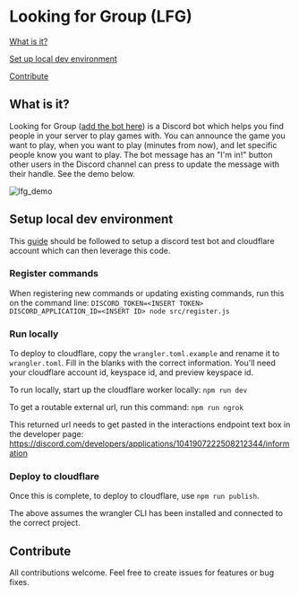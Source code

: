 # Looking for Group (LFG)

[What is it?](#what-is-it)

[Set up local dev environment](#setup-local-dev-environment)

[Contribute](#contribute)

## What is it? 

Looking for Group ([add the bot here](https://discord.com/oauth2/authorize?client_id=1041907222508212344&scope=applications.commands])) is a Discord bot which helps you find people in your server to play games with. You
can announce the game you want to play, when you want to play (minutes from now), and let specific people know you want to play. The bot message has an 
"I'm in!" button other users in the Discord channel can press to update the message with their handle. See the demo below.

![lfg_demo](https://user-images.githubusercontent.com/6242133/215342891-f1b4e967-2903-45de-aca3-e2df6897cc78.gif)

## Setup local dev environment

This [guide](https://discord.com/developers/docs/tutorials/hosting-on-cloudflare-workers) should be followed to setup a discord test bot and cloudflare account which can 
then leverage this code. 

### Register commands
When registering new commands or updating existing commands, run this on the command line:
`DISCORD_TOKEN=<INSERT TOKEN> DISCORD_APPLICATION_ID=<INSERT ID> node src/register.js`

### Run locally

To deploy to cloudflare, copy the `wrangler.toml.example` and rename it to
`wrangler.toml`. Fill in the blanks with the correct information. You'll need your cloudflare account id,
keyspace id, and preview keyspace id.

To run locally, start up the cloudflare worker locally: `npm run dev`

To get a routable external url, run this command: `npm run ngrok`

This returned url needs to get pasted in the interactions endpoint text box in the developer page:
https://discord.com/developers/applications/1041907222508212344/information

### Deploy to cloudflare

Once this is complete, to deploy to cloudflare, use `npm run publish`.

The above assumes the wrangler CLI has been installed and connected to the correct project.

## Contribute

All contributions welcome. Feel free to create issues for features or bug fixes.

